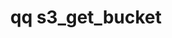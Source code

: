 ---
category: s3
command: s3_get_bucket
keywords: qq, qq_cli, s3_get_bucket
optional_options:
- alternate: []
  help: The name of the bucket to retrieve
  name: --name
  required: true
permalink: /qq-cli-command-guide/s3/s3_get_bucket.html
positional_options: []
sidebar: qq_cli_command_reference_sidebar
summary: This section explains how to use the <code>qq s3_get_bucket</code> command.
synopsis: Get details for an S3 bucket
title: qq s3_get_bucket
usage: qq s3_get_bucket [-h] --name NAME
zendesk_source: qq CLI Command Guide

---